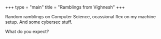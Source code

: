 +++
type = "main"
title = "Ramblings from Vighnesh"
+++

Random ramblings on Computer Science, ocassional flex on my machine setup. And some cybersec stuff.

What do you expect?
